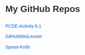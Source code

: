 <!DOCTYPE html>
<html lang="en">
<head>
    <meta charset="UTF-8">
    <meta name="viewport" content="width=device-width, initial-scale=1.0">
    <title>Cory's Novice Porfolio</title>
    <style>
        body {
            font-family: Arial, sans-serif;
            line-height: 1.6;
            margin: 0;
            padding: 20px;
        }
        h1 {
            color: #333;
        }
        ul {
            list-style-type: none;
            padding: 0;
        }
        li {
            margin-bottom: 10px;
        }
        a {
            color: #0366d6;
            text-decoration: none;
        }
        a:hover {
            text-decoration: underline;
        }
    </style>
</head>
<body>
    <h1>My GitHub Repos</h1>
    <ul>
        <li><a href="https://github.com/corydelo/PCDE-Activity-9.1.git">PCDE-Activity-9.1</a></li>
        <li><a href="https://github.com/corydelo/GitHubMiniLesson.git">GitHubMiniLesson</a></li>
        <li><a href="https://github.com/corydelo/Spoon-Knife.git">Spoon-Knife</a></li>
    </ul>
</body>
</html>
